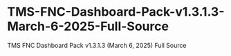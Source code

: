 # TMS-FNC-Dashboard-Pack-v1.3.1.3-March-6-2025-Full-Source
TMS FNC Dashboard Pack v1.3.1.3 (March 6, 2025) Full Source

